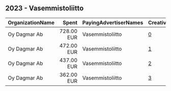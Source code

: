 ## 2023 - Vasemmistoliitto 
|OrganizationName|Spent|PayingAdvertiserNames|CreativeUrls|Impressions|Genders|AgeBrackets|CountryCodes|BillingAddresses|CandidateBallotInformation|
|:---|---:|:---|:---|---:|:---|:---|:---|:---|:---|
|Oy Dagmar Ab|728.00 EUR|Vasemmistoliitto|[0](https://www.snap.com/political-ads/asset/f1704c7edaae00b74471d38024054e779a52778fc7b8c754c40a041eb1ba8f2d?mediaType=mp4)|350,991||18-35|finland|"Tacenska cesta 26,Ljubljana,1210,SI"|Vasemmistoliitto|
|Oy Dagmar Ab|472.00 EUR|Vasemmistoliitto|[1](https://www.snap.com/political-ads/asset/51acca5393d7dd4e44a52bd9fd39c35d261bf04babea193ec910fb8f604360b0?mediaType=mp4)|98,366||18-35|finland|"Tacenska cesta 26,Ljubljana,1210,SI"|Vasemmistoliitto|
|Oy Dagmar Ab|437.00 EUR|Vasemmistoliitto|[2](https://www.snap.com/political-ads/asset/51acca5393d7dd4e44a52bd9fd39c35d261bf04babea193ec910fb8f604360b0?mediaType=mp4)|289,479||18-35|finland|"Tacenska cesta 26,Ljubljana,1210,SI"|Vasemmistoliitto|
|Oy Dagmar Ab|362.00 EUR|Vasemmistoliitto|[3](https://www.snap.com/political-ads/asset/6e08eb89272833099e2e170cfa4028b3943890d68f4fabf1034ff30f5906b664?mediaType=mp4)|59,318||18-35|finland|"Tacenska cesta 26,Ljubljana,1210,SI"|Vasemmistoliitto|
